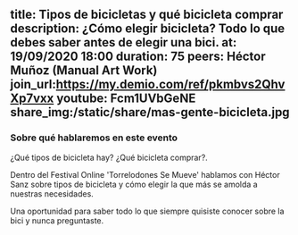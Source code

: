 title: Tipos de bicicletas y qué bicicleta comprar
description: ¿Cómo elegir bicicleta? Todo lo que debes saber antes de elegir una bici.
at: 19/09/2020 18:00
duration: 75
peers: Héctor Muñoz (Manual Art Work)
join_url:https://my.demio.com/ref/pkmbvs2QhvXp7vxx
youtube: Fcm1UVbGeNE
share_img:/static/share/mas-gente-bicicleta.jpg
----
### Sobre qué hablaremos en este evento

¿Qué tipos de bicicleta hay? ¿Qué bicicleta comprar?.

Dentro del Festival Online 'Torrelodones Se Mueve' hablamos con Héctor Sanz sobre tipos de bicicleta y cómo elegir la que más se amolda a nuestras necesidades. 

Una oportunidad para saber todo lo que siempre quisiste conocer sobre la bici y nunca preguntaste.

